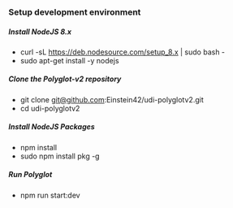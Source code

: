 ### Setup development environment

##### Install NodeJS 8.x
* curl -sL https://deb.nodesource.com/setup_8.x | sudo bash -
* sudo apt-get install -y nodejs

##### Clone the Polyglot-v2 repository
* git clone git@github.com:Einstein42/udi-polyglotv2.git
* cd udi-polyglotv2

##### Install NodeJS Packages
* npm install
* sudo npm install pkg -g

##### Run Polyglot
* npm run start:dev
